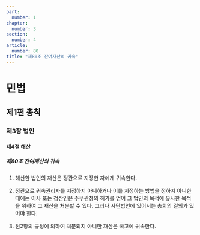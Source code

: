 ```yaml
---
part:
  number: 1
chapter:
  number: 3
section:
  number: 4
article:
  number: 80
title: "제80조 잔여재산의 귀속"
---
```

# 민법

## 제1편 총칙

### 제3장 법인

#### 제4절 해산

##### 제80조 잔여재산의 귀속

1. 해산한 법인의 재산은 정관으로 지정한 자에게 귀속한다.

2. 정관으로 귀속권리자를 지정하지 아니하거나 이를 지정하는 방법을 정하지 아니한 때에는 이사 또는 청산인은 주무관청의 허가를 얻어 그 법인의 목적에 유사한 목적을 위하여 그 재산을 처분할 수 있다. 그러나 사단법인에 있어서는 총회의 결의가 있어야 한다.

3. 전2항의 규정에 의하여 처분되지 아니한 재산은 국고에 귀속한다.
